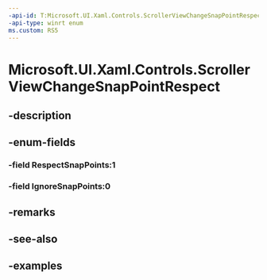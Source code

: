 ```yaml
---
-api-id: T:Microsoft.UI.Xaml.Controls.ScrollerViewChangeSnapPointRespect
-api-type: winrt enum
ms.custom: RS5
---
```


<!-- Enumeration syntax.
public enum ScrollerViewChangeSnapPointRespect : int 
-->

# Microsoft.UI.Xaml.Controls.ScrollerViewChangeSnapPointRespect

## -description

## -enum-fields
### -field RespectSnapPoints:1

### -field IgnoreSnapPoints:0

## -remarks

## -see-also

## -examples

